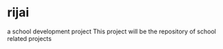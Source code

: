 # rijai
a school development project
This project will be the repository of school related projects
